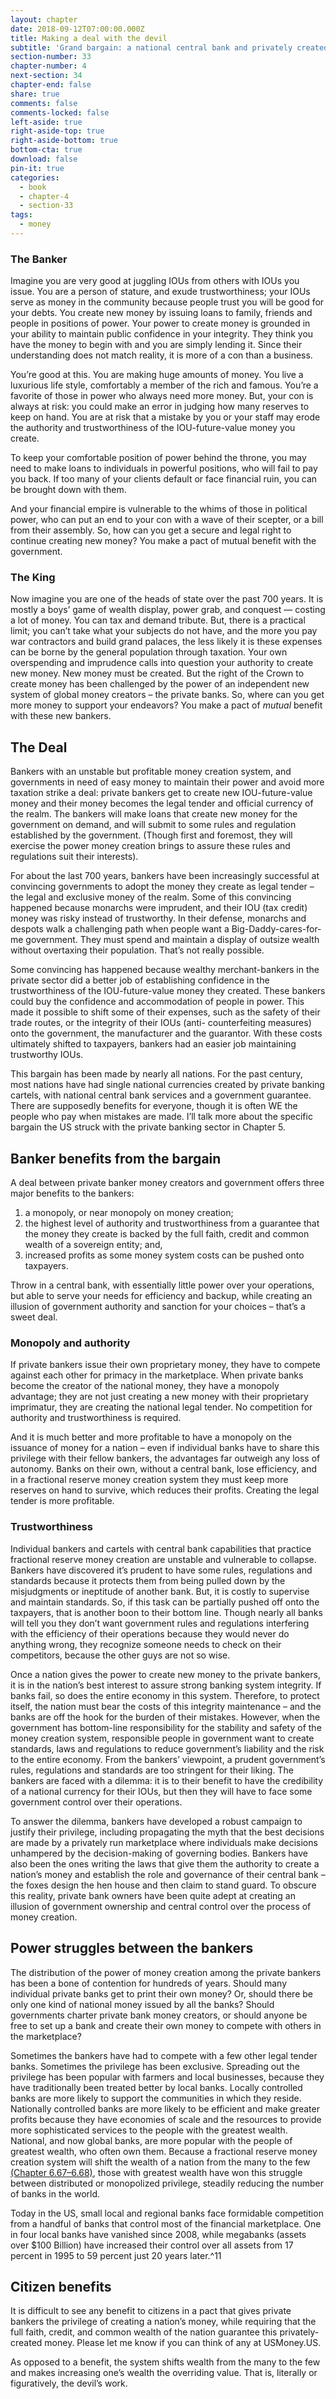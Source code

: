 ```yaml
---
layout: chapter
date: 2018-09-12T07:00:00.000Z
title: Making a deal with the devil
subtitle: 'Grand bargain: a national central bank and privately created legal tender'
section-number: 33
chapter-number: 4
next-section: 34
chapter-end: false
share: true
comments: false
comments-locked: false
left-aside: true
right-aside-top: true
right-aside-bottom: true
bottom-cta: true
download: false
pin-it: true
categories:
  - book
  - chapter-4
  - section-33
tags:
  - money
---
```

### The Banker

Imagine you are very good at juggling IOUs from others with IOUs
you issue. You are a person of stature, and exude trustworthiness;
your IOUs serve as money in the community because people trust you
will be good for your debts. You create new money by issuing loans to
family, friends and people in positions of power. Your power to create
money is grounded in your ability to maintain public confidence
in your integrity. They think you have the money to begin with and
you are simply lending it. Since their understanding does not match
reality, it is more of a con than a business.

You’re good at this. You are making huge amounts of money. You live
a luxurious life style, comfortably a member of the rich and famous.
You’re a favorite of those in power who always need more money.
But, your con is always at risk: you could make an error in judging
how many reserves to keep on hand. You are at risk that a mistake by
you or your staff may erode the authority and trustworthiness of the
IOU-future-value money you create.

To keep your comfortable position of power behind the throne, you
may need to make loans to individuals in powerful positions, who
will fail to pay you back. If too many of your clients default or face
financial ruin, you can be brought down with them.

And your financial empire is vulnerable to the whims of those in
political power, who can put an end to your con with a wave of their
scepter, or a bill from their assembly. So, how can you get a secure
and legal right to continue creating new money? You make a pact of
mutual benefit with the government.

### The King

Now imagine you are one of the heads of state over the past 700 years.
It is mostly a boys’ game of wealth display, power grab, and conquest — costing a lot of money. You can tax and demand tribute. But, there
    is a practical limit; you can’t take what your subjects do not have,
       and the more you pay war contractors and build grand palaces, the
    less likely it is these expenses can be borne by the general population
    through taxation. Your own overspending and imprudence calls into
       question your authority to create new money. New money must
    be created. But the right of the Crown to create money has been
    challenged by the power of an independent new system of global
    money creators – the private banks. So, where can you get more
    money to support your endeavors? You make a pact of _mutual_ benefit
    with these new bankers.

## The Deal

Bankers with an unstable but profitable money creation system, and
governments in need of easy money to maintain their power and
avoid more taxation strike a deal: private bankers get to create new
IOU-future-value money and their money becomes the legal tender
and official currency of the realm. The bankers will make loans that
create new money for the government on demand, and will submit
to some rules and regulation established by the government. (Though
first and foremost, they will exercise the power money creation brings
to assure these rules and regulations suit their interests).

For about the last 700 years, bankers have been increasingly
successful at convincing governments to adopt the money they create
as legal tender – the legal and exclusive money of the realm. Some of
this convincing happened because monarchs were imprudent, and
their IOU (tax credit) money was risky instead of trustworthy. In
their defense, monarchs and despots walk a challenging path when
people want a Big-Daddy-cares-for-me government. They must spend
and maintain a display of outsize wealth without overtaxing their
population. That’s not really possible.

Some convincing has happened because wealthy merchant-bankers
in the private sector did a better job of establishing confidence in the trustworthiness of the IOU-future-value money they created. These
bankers could buy the confidence and accommodation of people in
power. This made it possible to shift some of their expenses, such as
the safety of their trade routes, or the integrity of their IOUs (anti-
counterfeiting measures) onto the government, the manufacturer
and the guarantor. With these costs ultimately shifted to taxpayers,
bankers had an easier job maintaining trustworthy IOUs.

This bargain has been made by nearly all nations. For the past century,
most nations have had single national currencies created by private
banking cartels, with national central bank services and a government
guarantee. There are supposedly benefits for everyone, though it is
often WE the people who pay when mistakes are made. I’ll talk more
about the specific bargain the US struck with the private banking
sector in Chapter 5.

## Banker benefits from the bargain

A deal between private banker money creators and government offers
three major benefits to the bankers:

1. a monopoly, or near monopoly on money creation;
2. the highest level of authority and trustworthiness from a
   guarantee that the money they create is backed by the full
   faith, credit and common wealth of a sovereign entity; and,
3. increased profits as some money system costs can be pushed
   onto taxpayers.

Throw in a central bank, with essentially little power over your
operations, but able to serve your needs for efficiency and backup,
while creating an illusion of government authority and sanction for
your choices – that’s a sweet deal.

### Monopoly and authority

If private bankers issue their own proprietary money, they have to compete against each other for primacy in the marketplace. When
private banks become the creator of the national money, they have
a monopoly advantage; they are not just creating a new money with
their proprietary imprimatur, they are creating the national legal
tender. No competition for authority and trustworthiness is required.

And it is much better and more profitable to have a monopoly on
the issuance of money for a nation – even if individual banks have
to share this privilege with their fellow bankers, the advantages
far outweigh any loss of autonomy. Banks on their own, without
a central bank, lose efficiency, and in a fractional reserve money
creation system they must keep more reserves on hand to survive,
which reduces their profits. Creating the legal tender is more
profitable.

### Trustworthiness

Individual bankers and cartels with central bank capabilities that
practice fractional reserve money creation are unstable and vulnerable
to collapse. Bankers have discovered it’s prudent to have some rules,
regulations and standards because it protects them from being pulled
down by the misjudgments or ineptitude of another bank. But, it
is costly to supervise and maintain standards. So, if this task can be
partially pushed off onto the taxpayers, that is another boon to their
bottom line. Though nearly all banks will tell you they don’t want
government rules and regulations interfering with the efficiency of
their operations because they would never do anything wrong, they
recognize someone needs to check on their competitors, because the
other guys are not so wise.

Once a nation gives the power to create new money to the private
bankers, it is in the nation’s best interest to assure strong banking
system integrity. If banks fail, so does the entire economy in this
system. Therefore, to protect itself, the nation must bear the costs
of this integrity maintenance – and the banks are off the hook for
the burden of their mistakes. However, when the government has
bottom-line responsibility for the stability and safety of the money
creation system, responsible people in government want to create
standards, laws and regulations to reduce government’s liability and the risk to the entire economy. From the bankers’ viewpoint,
a prudent government’s rules, regulations and standards are too
stringent for their liking. The bankers are faced with a dilemma: it is
to their benefit to have the credibility of a national currency for their
IOUs, but then they will have to face some government control over
their operations.

To answer the dilemma, bankers have developed a robust campaign
to justify their privilege, including propagating the myth that the best
decisions are made by a privately run marketplace where individuals
make decisions unhampered by the decision-making of governing
bodies. Bankers have also been the ones writing the laws that give
them the authority to create a nation’s money and establish the role
and governance of their central bank – the foxes design the hen house
and then claim to stand guard. To obscure this reality, private bank
owners have been quite adept at creating an illusion of government
ownership and central control over the process of money creation.

## Power struggles between the bankers

The distribution of the power of money creation among the private
bankers has been a bone of contention for hundreds of years. Should
many individual private banks get to print their own money? Or,
should there be only one kind of national money issued by all the
banks? Should governments charter private bank money creators, or
should anyone be free to set up a bank and create their own money
to compete with others in the marketplace?

Sometimes the bankers have had to compete with a few other legal
tender banks. Sometimes the privilege has been exclusive. Spreading
out the privilege has been popular with farmers and local businesses,
because they have traditionally been treated better by local banks.
Locally controlled banks are more likely to support the communities
in which they reside. Nationally controlled banks are more likely to
be efficient and make greater profits because they have economies
of scale and the resources to provide more sophisticated services to
the people with the greatest wealth. National, and now global banks,
are more popular with the people of greatest wealth, who often own
them. Because a fractional reserve money creation system will shift
the wealth of a nation from the many to the few [(Chapter 6.67–6.68)](https://usmoney.us/book/chapter-6/),
those with greatest wealth have won this struggle between distributed
or monopolized privilege, steadily reducing the number of banks in
the world.

Today in the US, small local and regional banks face formidable
competition from a handful of banks that control most of the
financial marketplace. One in four local banks have vanished since
2008, while megabanks (assets over $100 Billion) have increased their
control over all assets from 17 percent in 1995 to 59 percent just 20
years later.^11

## Citizen benefits

It is difficult to see any benefit to citizens in a pact that gives private
bankers the privilege of creating a nation’s money, while requiring
that the full faith, credit, and common wealth of the nation
guarantee this privately-created money. Please let me know if you can
think of any at USMoney.US.

As opposed to a benefit, the system shifts wealth from the many to
the few and makes increasing one’s wealth the overriding value. That
is, literally or figuratively, the devil’s work.
